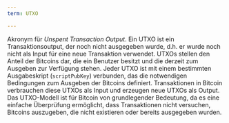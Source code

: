 ```yaml
---
term: UTXO

---
```

Akronym für *Unspent Transaction Output*. Ein UTXO ist ein Transaktionsoutput, der noch nicht ausgegeben wurde, d.h. er wurde noch nicht als Input für eine neue Transaktion verwendet. UTXOs stellen den Anteil der Bitcoins dar, die ein Benutzer besitzt und die derzeit zum Ausgeben zur Verfügung stehen. Jeder UTXO ist mit einem bestimmten Ausgabeskript (`scriptPubKey`) verbunden, das die notwendigen Bedingungen zum Ausgeben der Bitcoins definiert. Transaktionen in Bitcoin verbrauchen diese UTXOs als Input und erzeugen neue UTXOs als Output. Das UTXO-Modell ist für Bitcoin von grundlegender Bedeutung, da es eine einfache Überprüfung ermöglicht, dass Transaktionen nicht versuchen, Bitcoins auszugeben, die nicht existieren oder bereits ausgegeben wurden.
